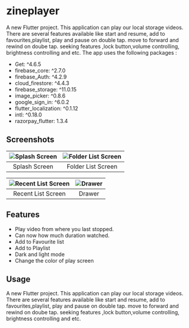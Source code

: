 # zineplayer

A new Flutter project. This application can play our local storage videos. There are several features available like start and resume, add to favourites,playlist, play and pause on double tap. move to forward and rewind on doube tap. seeking features ,lock button,volume controlling, brightness controlling and etc. The app uses the following packages : 

- Get: ^4.6.5
- firebase_core: ^2.7.0
- firebase_Auth: ^4.2.9
- cloud_firestore: ^4.4.3
- firebase_storage: ^11.0.15
- image_picker: ^0.8.6
- google_sign_in: ^6.0.2
- flutter_localization: ^0.1.12
- intl: ^0.18.0
- razorpay_flutter: 1.3.4

## Screenshots

![Splash Screen](https://res.cloudinary.com/dvkcd89jg/image/upload/f_auto,q_auto/v1/Zine_Player/miyvcy0n1bwyv3q2vfoo) | ![Folder List Screen](https://res.cloudinary.com/dvkcd89jg/image/upload/f_auto,q_auto/v1/Zine_Player/kxfihfa0ypsbejsibaqr) 
:-------------------------:|:-------------------------:
Splash Screen | Folder List Screen 

 ![Recent List Screen](https://res.cloudinary.com/dvkcd89jg/image/upload/f_auto,q_auto/v1/Zine_Player/mhfmni9rg8wlew6szqad) | ![ Drawer](https://res.cloudinary.com/dvkcd89jg/image/upload/f_auto,q_auto/v1/Zine_Player/psxjyjfe4gomunl8dhk9)
:-------------------------:|:-------------------------:
 Recent List Screen | Drawer

## Features

- Play video from where you last stopped.
- Can now how much duration watched.
- Add to Favourite list
- Add to Playlist
- Dark and light mode
- Change the color of play screen



## Usage

A new Flutter project. This application can play our local storage videos. There are several features available like start and resume, add to favourites,playlist, play and pause on double tap. move to forward and rewind on doube tap. seeking features ,lock button,volume controlling, brightness controlling and etc.


